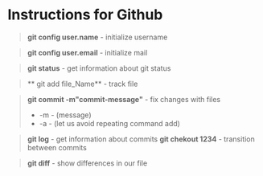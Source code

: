 # Instructions for Github

>**git config user.name** - initialize username

>**git config user.email** - initialize mail

>**git status** - get information about git status

>** git add file_Name** - track file

>**git commit -m"commit-message"** - fix changes with files
> - -m - (message)
> - -a - (let us avoid repeating command add)

>**git log** - get information about commits
>**git chekout 1234** - transition between commits

>**git diff** - show differences in our file

